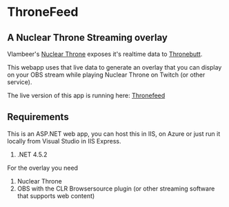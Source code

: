 # ThroneFeed

## A Nuclear Throne Streaming overlay

Vlambeer's [Nuclear Throne](http://nuclearthrone.com/) exposes it's realtime data to [Thronebutt](http://thronebutt.com).

This webapp uses that live data to generate an overlay that you can display on your OBS stream while playing Nuclear Throne on Twitch (or other service).

The live version of this app is running here: [Thronefeed](thronefeed.azurewebsites.net)

## Requirements

This is an ASP.NET web app, you can host this in IIS, on Azure or just run it locally from
Visual Studio in IIS Express.

1. .NET 4.5.2

For the overlay you need

1. Nuclear Throne
2. OBS with the CLR Browsersource plugin (or other streaming software that supports web content)